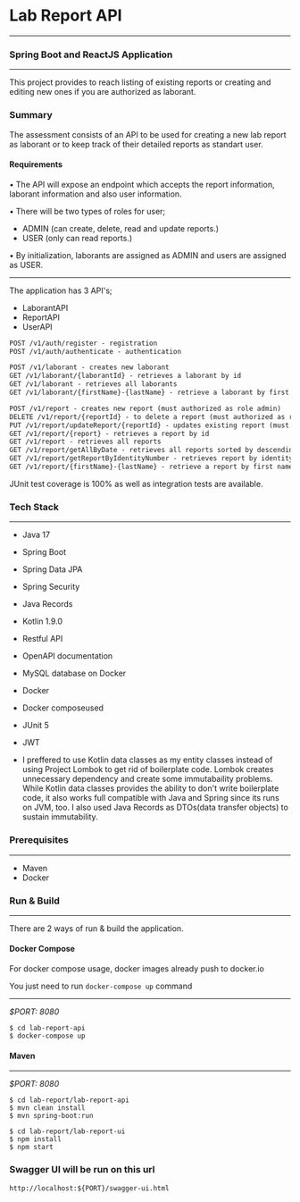 # Lab Report API 
___
### Spring Boot and ReactJS Application

---
This project provides to reach listing of existing reports or creating and editing new ones if you are authorized as laborant. 

### Summary
The assessment consists of an API to be used for creating a new lab report as laborant or to keep track of their detailed reports as standart user.  

#### Requirements

• The API will expose an endpoint which accepts the report information, laborant information and also user information.

• There will be two types of roles for user;

  * ADMIN (can create, delete, read and update reports.)
  * USER (only can read reports.)

• By initialization, laborants are assigned as ADMIN and users are assigned as USER.
___
The application has 3 API's;
* LaborantAPI
* ReportAPI
* UserAPI

```html
POST /v1/auth/register - registration
POST /v1/auth/authenticate - authentication

POST /v1/laborant - creates new laborant
GET /v1/laborant/{laborantId} - retrieves a laborant by id
GET /v1/laborant - retrieves all laborants
GET /v1/laborant/{firstName}-{lastName} - retrieve a laborant by first name and last name

POST /v1/report - creates new report (must authorized as role admin)
DELETE /v1/report/{reportId} - to delete a report (must authorized as role admin)
PUT /v1/report/updateReport/{reportId} - updates existing report (must authorized as role admin)
GET /v1/report/{report} - retrieves a report by id
GET /v1/report - retrieves all reports
GET /v1/report/getAllByDate - retrieves all reports sorted by descending given date time
GET /v1/report/getReportByIdentityNumber - retrieves report by identity number
GET /v1/report/{firstName}-{lastName} - retrieve a report by first name and last name of patient
```

JUnit test coverage is 100% as well as integration tests are available.


### Tech Stack

---
- Java 17
- Spring Boot
- Spring Data JPA
- Spring Security
- Java Records
- Kotlin 1.9.0
- Restful API
- OpenAPI documentation
- MySQL database on Docker
- Docker
- Docker composeused 
- JUnit 5
- JWT

- I preffered to use Kotlin data classes as my entity classes instead of using Project Lombok to get rid of boilerplate code. Lombok creates unnecessary dependency and create some immutabaility problems. While Kotlin data classes provides the ability to don't write boilerplate code, it also works full compatible with Java and Spring since its runs on JVM, too. I also used Java Records as DTOs(data transfer objects) to sustain immutability.

### Prerequisites

---
- Maven
- Docker

### Run & Build

---
There are 2 ways of run & build the application.

#### Docker Compose

For docker compose usage, docker images already push to docker.io

You just need to run `docker-compose up` command
___
*$PORT: 8080*
```ssh
$ cd lab-report-api
$ docker-compose up
```

#### Maven
___
*$PORT: 8080*
```ssh
$ cd lab-report/lab-report-api
$ mvn clean install
$ mvn spring-boot:run

$ cd lab-report/lab-report-ui
$ npm install
$ npm start
```

### Swagger UI will be run on this url
`http://localhost:${PORT}/swagger-ui.html`
